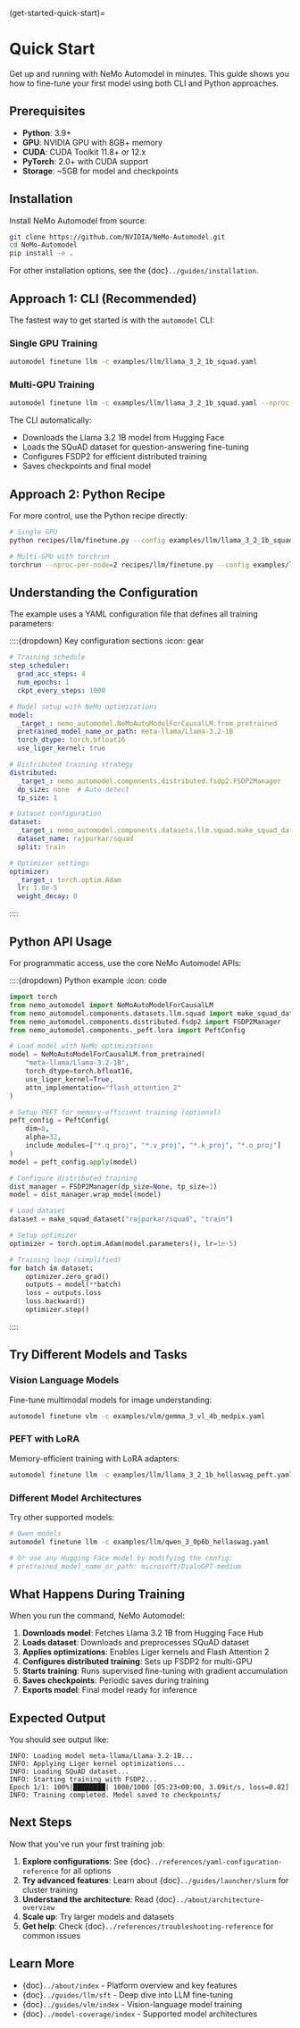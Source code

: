 (get-started-quick-start)=
# Quick Start

Get up and running with NeMo Automodel in minutes. This guide shows you how to fine-tune your first model using both CLI and Python approaches.

## Prerequisites

- **Python**: 3.9+
- **GPU**: NVIDIA GPU with 8GB+ memory
- **CUDA**: CUDA Toolkit 11.8+ or 12.x
- **PyTorch**: 2.0+ with CUDA support
- **Storage**: ~5GB for model and checkpoints

## Installation

Install NeMo Automodel from source:

```bash
git clone https://github.com/NVIDIA/NeMo-Automodel.git
cd NeMo-Automodel
pip install -e .
```

For other installation options, see the {doc}`../guides/installation`.

## Approach 1: CLI (Recommended)

The fastest way to get started is with the `automodel` CLI:

### Single GPU Training

```bash
automodel finetune llm -c examples/llm/llama_3_2_1b_squad.yaml
```

### Multi-GPU Training

```bash
automodel finetune llm -c examples/llm/llama_3_2_1b_squad.yaml --nproc-per-node=2
```

The CLI automatically:

- Downloads the Llama 3.2 1B model from Hugging Face
- Loads the SQuAD dataset for question-answering fine-tuning
- Configures FSDP2 for efficient distributed training
- Saves checkpoints and final model

## Approach 2: Python Recipe

For more control, use the Python recipe directly:

```bash
# Single GPU
python recipes/llm/finetune.py --config examples/llm/llama_3_2_1b_squad.yaml

# Multi-GPU with torchrun
torchrun --nproc-per-node=2 recipes/llm/finetune.py --config examples/llm/llama_3_2_1b_squad.yaml
```

## Understanding the Configuration

The example uses a YAML configuration file that defines all training parameters:

::::{dropdown} Key configuration sections
:icon: gear

```yaml
# Training schedule
step_scheduler:
  grad_acc_steps: 4
  num_epochs: 1
  ckpt_every_steps: 1000

# Model setup with NeMo optimizations
model:
  _target_: nemo_automodel.NeMoAutoModelForCausalLM.from_pretrained
  pretrained_model_name_or_path: meta-llama/Llama-3.2-1B
  torch_dtype: torch.bfloat16
  use_liger_kernel: true

# Distributed training strategy
distributed:
  _target_: nemo_automodel.components.distributed.fsdp2.FSDP2Manager
  dp_size: none  # Auto-detect
  tp_size: 1

# Dataset configuration
dataset:
  _target_: nemo_automodel.components.datasets.llm.squad.make_squad_dataset
  dataset_name: rajpurkar/squad
  split: train

# Optimizer settings
optimizer:
  _target_: torch.optim.Adam
  lr: 1.0e-5
  weight_decay: 0
```
::::

## Python API Usage

For programmatic access, use the core NeMo Automodel APIs:

::::{dropdown} Python example
:icon: code

```python
import torch
from nemo_automodel import NeMoAutoModelForCausalLM
from nemo_automodel.components.datasets.llm.squad import make_squad_dataset
from nemo_automodel.components.distributed.fsdp2 import FSDP2Manager
from nemo_automodel.components._peft.lora import PeftConfig

# Load model with NeMo optimizations
model = NeMoAutoModelForCausalLM.from_pretrained(
    "meta-llama/Llama-3.2-1B",
    torch_dtype=torch.bfloat16,
    use_liger_kernel=True,
    attn_implementation="flash_attention_2"
)

# Setup PEFT for memory-efficient training (optional)
peft_config = PeftConfig(
    dim=8,
    alpha=32,
    include_modules=["*.q_proj", "*.v_proj", "*.k_proj", "*.o_proj"]
)
model = peft_config.apply(model)

# Configure distributed training
dist_manager = FSDP2Manager(dp_size=None, tp_size=1)
model = dist_manager.wrap_model(model)

# Load dataset
dataset = make_squad_dataset("rajpurkar/squad", "train")

# Setup optimizer
optimizer = torch.optim.Adam(model.parameters(), lr=1e-5)

# Training loop (simplified)
for batch in dataset:
    optimizer.zero_grad()
    outputs = model(**batch)
    loss = outputs.loss
    loss.backward()
    optimizer.step()
```
::::

## Try Different Models and Tasks

### Vision Language Models

Fine-tune multimodal models for image understanding:

```bash
automodel finetune vlm -c examples/vlm/gemma_3_vl_4b_medpix.yaml
```

### PEFT with LoRA

Memory-efficient training with LoRA adapters:

```bash
automodel finetune llm -c examples/llm/llama_3_2_1b_hellaswag_peft.yaml
```

### Different Model Architectures

Try other supported models:

```bash
# Qwen models
automodel finetune llm -c examples/llm/qwen_3_0p6b_hellaswag.yaml

# Or use any Hugging Face model by modifying the config:
# pretrained_model_name_or_path: microsoft/DialoGPT-medium
```

## What Happens During Training

When you run the command, NeMo Automodel:

1. **Downloads model**: Fetches Llama 3.2 1B from Hugging Face Hub
2. **Loads dataset**: Downloads and preprocesses SQuAD dataset
3. **Applies optimizations**: Enables Liger kernels and Flash Attention 2
4. **Configures distributed training**: Sets up FSDP2 for multi-GPU
5. **Starts training**: Runs supervised fine-tuning with gradient accumulation
6. **Saves checkpoints**: Periodic saves during training
7. **Exports model**: Final model ready for inference

## Expected Output

You should see output like:

```console
INFO: Loading model meta-llama/Llama-3.2-1B...
INFO: Applying Liger kernel optimizations...
INFO: Loading SQuAD dataset...
INFO: Starting training with FSDP2...
Epoch 1/1: 100%|████████| 1000/1000 [05:23<00:00, 3.09it/s, loss=0.82]
INFO: Training completed. Model saved to checkpoints/
```

## Next Steps

Now that you've run your first training job:

1. **Explore configurations**: See {doc}`../references/yaml-configuration-reference` for all options
2. **Try advanced features**: Learn about {doc}`../guides/launcher/slurm` for cluster training
3. **Understand the architecture**: Read {doc}`../about/architecture-overview`
4. **Scale up**: Try larger models and datasets
5. **Get help**: Check {doc}`../references/troubleshooting-reference` for common issues

## Learn More

- {doc}`../about/index` - Platform overview and key features
- {doc}`../guides/llm/sft` - Deep dive into LLM fine-tuning
- {doc}`../guides/vlm/index` - Vision-language model training
- {doc}`../model-coverage/index` - Supported model architectures

